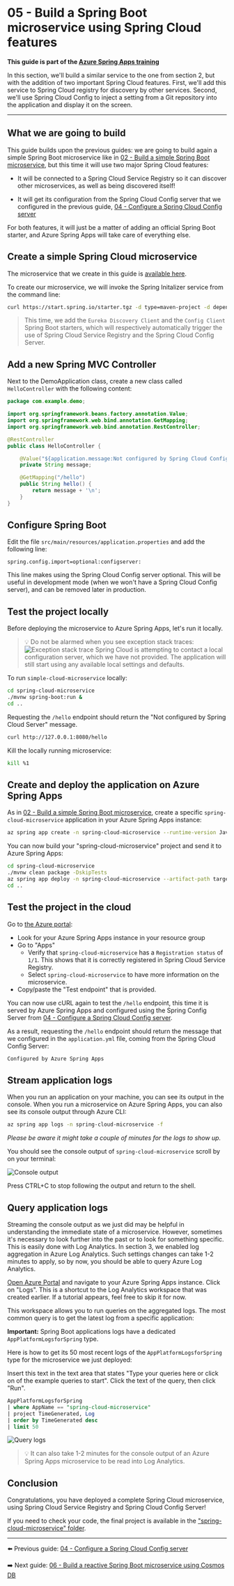 # 05 - Build a Spring Boot microservice using Spring Cloud features

__This guide is part of the [Azure Spring Apps training](../README.md)__

In this section, we'll build a similar service to the one from section 2, but with the addition of two important Spring Cloud features. First, we'll add this service to Spring Cloud registry for discovery by other services. Second, we'll use Spring Cloud Config to inject a setting from a Git repository into the application and display it on the screen.

---

## What we are going to build

This guide builds upon the previous guides: we are going to build again a simple Spring Boot microservice like in [02 - Build a simple Spring Boot microservice](../02-build-a-simple-spring-boot-microservice/README.md), but this time it will use two major Spring Cloud features:

- It will be connected to a Spring Cloud Service Registry so it can discover other microservices, as well as being discovered itself!

- It will get its configuration from the Spring Cloud Config server that we configured in the previous guide, [04 - Configure a Spring Cloud Config server](../04-configure-a-spring-cloud-config-server/README.md)

For both features, it will just be a matter of adding an official Spring Boot starter, and Azure Spring Apps will take care of everything else.

## Create a simple Spring Cloud microservice

The microservice that we create in this guide is [available here](spring-cloud-microservice/).

To create our microservice, we will invoke the Spring Initalizer service from the command line:

```bash
curl https://start.spring.io/starter.tgz -d type=maven-project -d dependencies=web,cloud-eureka,cloud-config-client -d baseDir=spring-cloud-microservice -d bootVersion=3.3.2 -d javaVersion=17 | tar -xzvf -
```

> This time, we add the `Eureka Discovery Client` and the `Config Client` Spring Boot starters, which will respectively automatically trigger the use of Spring Cloud Service Registry and the Spring Cloud Config Server.

## Add a new Spring MVC Controller

Next to the DemoApplication class, create a new class called `HelloController` with the following content:

```java
package com.example.demo;

import org.springframework.beans.factory.annotation.Value;
import org.springframework.web.bind.annotation.GetMapping;
import org.springframework.web.bind.annotation.RestController;

@RestController
public class HelloController {

    @Value("${application.message:Not configured by Spring Cloud Config Server}")
    private String message;

    @GetMapping("/hello")
    public String hello() {
        return message + '\n';
    }
}
```

## Configure Spring Boot

Edit the file `src/main/resources/application.properties` and add the following line:

```properties
spring.config.import=optional:configserver:
```

This line makes using the Spring Cloud Config server optional. This will be useful in development mode (when we won't have a Spring Cloud Config server), and can be removed later in production.

## Test the project locally

Before deploying the microservice to Azure Spring Apps, let's run it locally.

>💡 Do not be alarmed when you see exception stack traces:
> ![Exception stack trace](media/01-exception-stack-trace.png)
>Spring Cloud is attempting to contact a local configuration server, which we have not provided. The application will still start using any available local settings and defaults.

To run `simple-cloud-microservice` locally:

```bash
cd spring-cloud-microservice
./mvnw spring-boot:run &
cd ..
```

Requesting the `/hello` endpoint should return the "Not configured by Spring Cloud Server" message.

```bash
curl http://127.0.0.1:8080/hello
```

Kill the locally running microservice:

```bash
kill %1
```

## Create and deploy the application on Azure Spring Apps

As in [02 - Build a simple Spring Boot microservice](../02-build-a-simple-spring-boot-microservice/README.md), create a specific `spring-cloud-microservice` application in your Azure Spring Apps instance:

```bash
az spring app create -n spring-cloud-microservice --runtime-version Java_17
```

You can now build your "spring-cloud-microservice" project and send it to Azure Spring Apps:

```bash
cd spring-cloud-microservice
./mvnw clean package -DskipTests
az spring app deploy -n spring-cloud-microservice --artifact-path target/demo-0.0.1-SNAPSHOT.jar
cd ..
```

## Test the project in the cloud

Go to [the Azure portal](https://portal.azure.com/?WT.mc_id=azurespringcloud-github-judubois):

- Look for your Azure Spring Apps instance in your resource group
- Go to "Apps"
  - Verify that `spring-cloud-microservice` has a `Registration status` of `1/1`. This shows that it is correctly registered in Spring Cloud Service Registry.
  - Select `spring-cloud-microservice` to have more information on the microservice.
- Copy/paste the "Test endpoint" that is provided.

You can now use cURL again to test the `/hello` endpoint, this time it is served by Azure Spring Apps and configured using the Spring Config Server from [04 - Configure a Spring Cloud Config server](../04-configure-a-spring-cloud-config-server/README.md).

As a result, requesting the `/hello` endpoint should return the message that we configured in the `application.yml` file, coming from the Spring Cloud Config Server:

```bash
Configured by Azure Spring Apps
```

## Stream application logs

When you run an application on your machine, you can see its output in the console. When you run a microservice on Azure Spring Apps, you can also see its console output through Azure CLI:

```bash
az spring app logs -n spring-cloud-microservice -f
```

_Please be aware it might take a couple of minutes for the logs to show up._

You should see the console output of `spring-cloud-microservice` scroll by on your terminal:

![Console output](media/02-console-output.png)

Press CTRL+C to stop following the output and return to the shell.

## Query application logs

Streaming the console output as we just did may be helpful in understanding the immediate state of a microservice. However, sometimes it's necessary to look further into the past or to look for something specific. This is easily done with Log Analytics. In section 3, we enabled log aggregation in Azure Log Analytics. Such settings changes can take 1-2 minutes to apply, so by now, you should be able to query Azure Log Analytics.

[Open Azure Portal](https://portal.azure.com/?WT.mc_id=java-spring-judubois) and navigate to your Azure Spring Apps instance. Click on "Logs". This is a shortcut to the Log Analytics workspace that was created earlier. If a tutorial appears, feel free to skip it for now.

This workspace allows you to run queries on the aggregated logs. The most common query is to get the latest log from a specific application:

__Important:__ Spring Boot applications logs have a dedicated `AppPlatformLogsforSpring` type.

Here is how to get its 50 most recent logs of the `AppPlatformLogsforSpring` type for the microservice we just deployed:

Insert this text in the text area that states "Type your queries here or click on of the example queries to start".  Click the text of the query, then click "Run".

```sql
AppPlatformLogsforSpring
| where AppName == "spring-cloud-microservice"
| project TimeGenerated, Log
| order by TimeGenerated desc
| limit 50
```

![Query logs](media/03-logs-query.png)

>💡 It can also take 1-2 minutes for the console output of an Azure Spring Apps microservice to be read into Log Analytics.

## Conclusion

Congratulations, you have deployed a complete Spring Cloud microservice, using Spring Cloud Service Registry and Spring Cloud Config Server!

If you need to check your code, the final project is available in the ["spring-cloud-microservice" folder](spring-cloud-microservice/).

---

⬅️ Previous guide: [04 - Configure a Spring Cloud Config server](../04-configure-a-spring-cloud-config-server/README.md)

➡️ Next guide: [06 - Build a reactive Spring Boot microservice using Cosmos DB](../06-build-a-reactive-spring-boot-microservice-using-cosmosdb/README.md)
